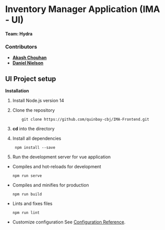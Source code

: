 # Inventory Manager Application (IMA - UI) 

**Team: Hydra**

### Contributors
* **[Akash Chouhan](mailto:akash.chouhan@quinbay.com)**
* **[Daniel Nielson](mailto:daniel.nelson@quinbay.com)**

## UI Project setup

**Installation**
1. Install Node.js version 14
2. Clone the repository
    ```
        git clone https://github.com/quinbay-cbj/IMA-Frontend.git
    ```
3. **cd** into the directory
4. Install all dependencies
    ```
     npm install --save
    ```
    
5. Run the development server for vue application

*  Compiles and hot-reloads for development
    ```
    npm run serve
    ```
* Compiles and minifies for production
    ```
    npm run build
    ```
* Lints and fixes files
    ```
    npm run lint
    ```

* Customize configuration
    See [Configuration Reference](https://cli.vuejs.org/config/).
